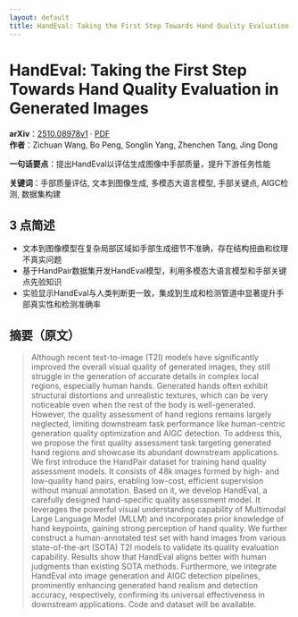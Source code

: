 ```yaml
---
layout: default
title: HandEval: Taking the First Step Towards Hand Quality Evaluation in Generated Images
---
```


# HandEval: Taking the First Step Towards Hand Quality Evaluation in Generated Images
**arXiv**：[2510.08978v1](https://arxiv.org/abs/2510.08978) · [PDF](https://arxiv.org/pdf/2510.08978.pdf)  
**作者**：Zichuan Wang, Bo Peng, Songlin Yang, Zhenchen Tang, Jing Dong  

**一句话要点**：提出HandEval以评估生成图像中手部质量，提升下游任务性能

**关键词**：手部质量评估, 文本到图像生成, 多模态大语言模型, 手部关键点, AIGC检测, 数据集构建

## 3 点简述
- 文本到图像模型在复杂局部区域如手部生成细节不准确，存在结构扭曲和纹理不真实问题
- 基于HandPair数据集开发HandEval模型，利用多模态大语言模型和手部关键点先验知识
- 实验显示HandEval与人类判断更一致，集成到生成和检测管道中显著提升手部真实性和检测准确率

## 摘要（原文）

> Although recent text-to-image (T2I) models have significantly improved the
> overall visual quality of generated images, they still struggle in the
> generation of accurate details in complex local regions, especially human
> hands. Generated hands often exhibit structural distortions and unrealistic
> textures, which can be very noticeable even when the rest of the body is
> well-generated. However, the quality assessment of hand regions remains largely
> neglected, limiting downstream task performance like human-centric generation
> quality optimization and AIGC detection. To address this, we propose the first
> quality assessment task targeting generated hand regions and showcase its
> abundant downstream applications. We first introduce the HandPair dataset for
> training hand quality assessment models. It consists of 48k images formed by
> high- and low-quality hand pairs, enabling low-cost, efficient supervision
> without manual annotation. Based on it, we develop HandEval, a carefully
> designed hand-specific quality assessment model. It leverages the powerful
> visual understanding capability of Multimodal Large Language Model (MLLM) and
> incorporates prior knowledge of hand keypoints, gaining strong perception of
> hand quality. We further construct a human-annotated test set with hand images
> from various state-of-the-art (SOTA) T2I models to validate its quality
> evaluation capability. Results show that HandEval aligns better with human
> judgments than existing SOTA methods. Furthermore, we integrate HandEval into
> image generation and AIGC detection pipelines, prominently enhancing generated
> hand realism and detection accuracy, respectively, confirming its universal
> effectiveness in downstream applications. Code and dataset will be available.

